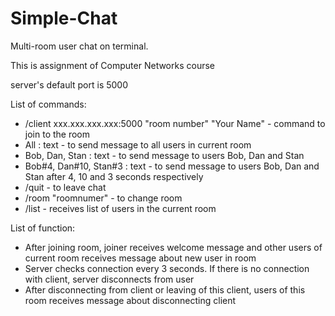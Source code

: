 # Simple-Chat

Multi-room user chat on terminal.

This is assignment of Computer Networks course

server's default port is 5000

List of commands:
* /client xxx.xxx.xxx.xxx:5000 "room number" "Your Name" - command to join to the room
* All : text - to send message to all users in current room
* Bob, Dan, Stan : text - to send message to users Bob, Dan and Stan
* Bob#4, Dan#10, Stan#3 : text - to send message to users Bob, Dan and Stan after 4, 10 and 3 seconds respectively 
* /quit - to leave chat
* /room "roomnumer" - to change room
* /list - receives list of users in the current room

List of function:
* After joining room, joiner receives welcome message and other users of current room receives message about new user in room
* Server checks connection every 3 seconds. If there is no connection with client, server disconnects from user
* After disconnecting from client or leaving of this client, users of this room receives message about disconnecting client


